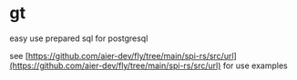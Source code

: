 # gt

easy use prepared sql for postgresql

see [https://github.com/aier-dev/fly/tree/main/spi-rs/src/url](https://github.com/aier-dev/fly/tree/main/spi-rs/src/url) for use examples
